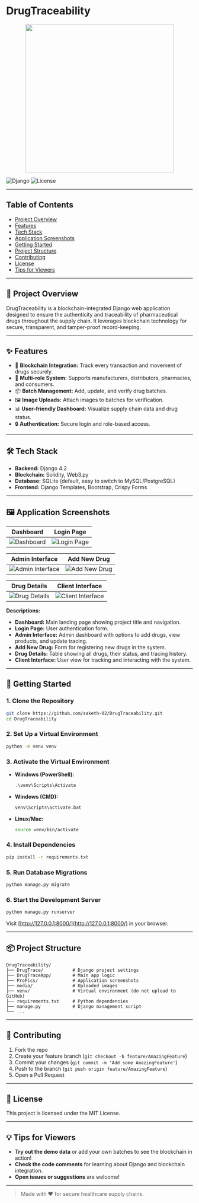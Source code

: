 # DrugTraceability

<p align="center">
  <img src="ProPics/dashboard.png" width="400"/>
</p>

![Django](https://img.shields.io/badge/Django-4.2-green?style=flat-square)
![License](https://img.shields.io/badge/license-MIT-blue.svg)

---

## Table of Contents
- [Project Overview](#project-overview)
- [Features](#features)
- [Tech Stack](#tech-stack)
- [Application Screenshots](#application-screenshots)
- [Getting Started](#getting-started)
- [Project Structure](#project-structure)
- [Contributing](#contributing)
- [License](#license)
- [Tips for Viewers](#tips-for-viewers)

---

## 🚀 Project Overview
DrugTraceability is a blockchain-integrated Django web application designed to ensure the authenticity and traceability of pharmaceutical drugs throughout the supply chain. It leverages blockchain technology for secure, transparent, and tamper-proof record-keeping.

---

## ✨ Features
- 🔗 **Blockchain Integration:** Track every transaction and movement of drugs securely.
- 🏥 **Multi-role System:** Supports manufacturers, distributors, pharmacies, and consumers.
- 📦 **Batch Management:** Add, update, and verify drug batches.
- 🖼️ **Image Uploads:** Attach images to batches for verification.
- 📊 **User-friendly Dashboard:** Visualize supply chain data and drug status.
- 🔒 **Authentication:** Secure login and role-based access.

---

## 🛠️ Tech Stack
- **Backend:** Django 4.2
- **Blockchain:** Solidity, Web3.py
- **Database:** SQLite (default, easy to switch to MySQL/PostgreSQL)
- **Frontend:** Django Templates, Bootstrap, Crispy Forms

---

## 🖼️ Application Screenshots

| Dashboard | Login Page |
|-----------|------------|
| ![Dashboard](ProPics/dashboard.png) | ![Login Page](ProPics/login.png) |

| Admin Interface | Add New Drug |
|-----------------|--------------|
| ![Admin Interface](ProPics/admin_interface.png) | ![Add New Drug](ProPics/add_drug.png) |

| Drug Details | Client Interface |
|--------------|-----------------|
| ![Drug Details](ProPics/drug_details.png) | ![Client Interface](ProPics/client_interface.png) |

**Descriptions:**
- **Dashboard:** Main landing page showing project title and navigation.
- **Login Page:** User authentication form.
- **Admin Interface:** Admin dashboard with options to add drugs, view products, and update tracing.
- **Add New Drug:** Form for registering new drugs in the system.
- **Drug Details:** Table showing all drugs, their status, and tracing history.
- **Client Interface:** User view for tracking and interacting with the system.

---

## 🏁 Getting Started

### 1. Clone the Repository
```bash
git clone https://github.com/saketh-02/DrugTraceability.git
cd DrugTraceability
```

### 2. Set Up a Virtual Environment
```bash
python -m venv venv
```

### 3. Activate the Virtual Environment
- **Windows (PowerShell):**
  ```powershell
  .\venv\Scripts\Activate
  ```
- **Windows (CMD):**
  ```cmd
  venv\Scripts\activate.bat
  ```
- **Linux/Mac:**
  ```bash
  source venv/bin/activate
  ```

### 4. Install Dependencies
```bash
pip install -r requirements.txt
```

### 5. Run Database Migrations
```bash
python manage.py migrate
```

### 6. Start the Development Server
```bash
python manage.py runserver
```

Visit [http://127.0.0.1:8000/](http://127.0.0.1:8000/) in your browser.

---

## 📦 Project Structure
```
DrugTraceability/
├── DrugTrace/           # Django project settings
├── DrugTraceApp/        # Main app logic
├── ProPics/             # Application screenshots
├── media/               # Uploaded images
├── venv/                # Virtual environment (do not upload to GitHub)
├── requirements.txt     # Python dependencies
├── manage.py            # Django management script
└── ...
```

---

## 🤝 Contributing
1. Fork the repo
2. Create your feature branch (`git checkout -b feature/AmazingFeature`)
3. Commit your changes (`git commit -m 'Add some AmazingFeature'`)
4. Push to the branch (`git push origin feature/AmazingFeature`)
5. Open a Pull Request

---

## 📝 License
This project is licensed under the MIT License.

---

## 💡 Tips for Viewers
- **Try out the demo data** or add your own batches to see the blockchain in action!
- **Check the code comments** for learning about Django and blockchain integration.
- **Open issues or suggestions** are welcome!

---

> Made with ❤️ for secure healthcare supply chains. 
